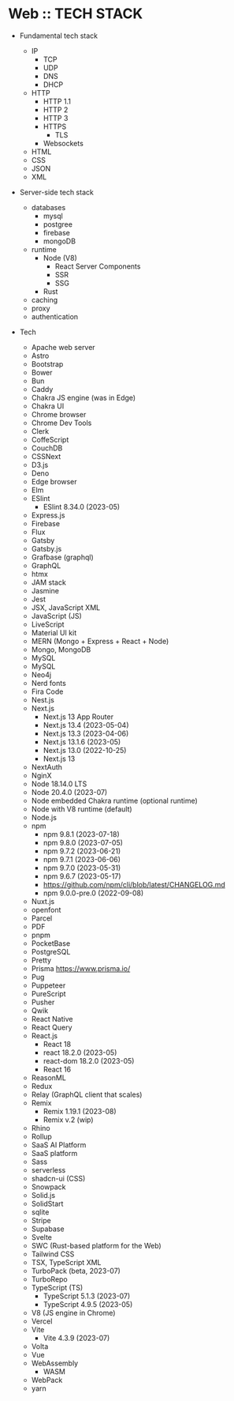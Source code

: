 # Web :: TECH STACK

* Fundamental tech stack
  - IP
    - TCP
    - UDP
    - DNS
    - DHCP
  - HTTP
    - HTTP 1.1
    - HTTP 2
    - HTTP 3
    - HTTPS
      - TLS
    - Websockets
  - HTML
  - CSS
  - JSON
  - XML

* Server-side tech stack
  - databases
    - mysql
    - postgree
    - firebase
    - mongoDB
  - runtime
    - Node (V8)
      - React Server Components
      - SSR
      - SSG
    - Rust
  - caching
  - proxy
  - authentication



* Tech
  - Apache web server
  - Astro
  - Bootstrap
  - Bower
  - Bun
  - Caddy
  - Chakra JS engine (was in Edge)
  - Chakra UI
  - Chrome browser
  - Chrome Dev Tools
  - Clerk
  - CoffeScript
  - CouchDB
  - CSSNext
  - D3.js
  - Deno
  - Edge browser
  - Elm
  - ESlint
    - ESlint 8.34.0 (2023-05)
  - Express.js
  - Firebase
  - Flux
  - Gatsby
  - Gatsby.js
  - Grafbase (graphql)
  - GraphQL
  - htmx
  - JAM stack
  - Jasmine
  - Jest
  - JSX, JаvaScript XML
  - JаvaScript (JS)
  - LiveScript
  - Material UI kit
  - MERN (Mongo + Express + React + Node)
  - Mongo, MongoDB
  - MySQL
  - MySQL
  - Neo4j
  - Nerd fonts
  - Fira Code
  - Nest.js
  - Next.js
    - Next.js 13 App Router
    - Next.js 13.4 (2023-05-04)
    - Next.js 13.3 (2023-04-06)
    - Next.js 13.1.6 (2023-05)
    - Next.js 13.0 (2022-10-25)
    - Next.js 13
  - NextAuth
  - NginX
  - Node 18.14.0 LTS
  - Node 20.4.0 (2023-07)
  - Node embedded Chakra runtime (optional runtime)
  - Node with V8 runtime (default)
  - Node.js
  - npm
    - npm 9.8.1 (2023-07-18)
    - npm 9.8.0 (2023-07-05)
    - npm 9.7.2 (2023-06-21)
    - npm 9.7.1 (2023-06-06)
    - npm 9.7.0 (2023-05-31)
    - npm 9.6.7 (2023-05-17)
    - https://github.com/npm/cli/blob/latest/CHANGELOG.md
    - npm 9.0.0-pre.0 (2022-09-08)
  - Nuxt.js
  - openfont
  - Parcel
  - PDF
  - pnpm
  - PocketBase
  - PostgreSQL
  - Pretty
  - Prisma https://www.prisma.io/
  - Pug
  - Puppeteer
  - PureScript
  - Pusher
  - Qwik
  - React Native
  - React Query
  - React.js
    - React 18
    - react     18.2.0 (2023-05)
    - react-dom 18.2.0 (2023-05)
    - React 16
  - ReasonML
  - Redux
  - Relay (GraphQL client that scales)
  - Remix
    - Remix 1.19.1 (2023-08)
    - Remix v.2 (wip)
  - Rhino
  - Rollup
  - SaaS AI Platform
  - SaaS platform
  - Sass
  - serverless
  - shadcn-ui (CSS)
  - Snowpack
  - Solid.js
  - SolidStart
  - sqlite
  - Stripe
  - Supabase
  - Svelte
  - SWC (Rust-based platform for the Web)
  - Tailwind CSS
  - TSX, TypeScript XML
  - TurboPack (beta, 2023-07)
  - TurboRepo
  - TypeScript (TS)
    - TypeScript 5.1.3 (2023-07)
    - TypeScript 4.9.5 (2023-05)
  - V8 (JS engine in Chrome)
  - Vercel
  - Vite
    - Vite 4.3.9 (2023-07)
  - Volta
  - Vue
  - WebAssembly
    - WASM
  - WebPack
  - yarn
